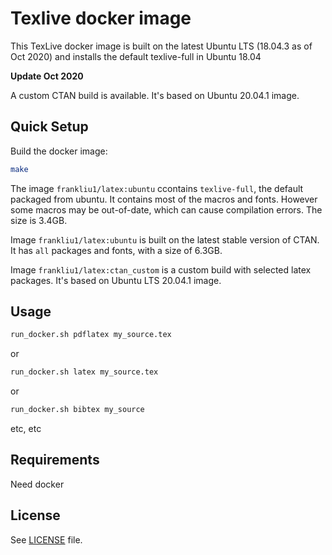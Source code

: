 # Texlive docker image

This TexLive docker image is built on the latest Ubuntu LTS (18.04.3 as of Oct 2020) and installs the default
texlive-full in Ubuntu 18.04

**Update Oct 2020**

A custom CTAN build is available. It's based on Ubuntu 20.04.1 image.

Quick Setup
-----------

Build the docker image:
```bash
make
```
The image `frankliu1/latex:ubuntu` ccontains `texlive-full`, the default packaged from ubuntu. It contains most of the macros and fonts. However some macros
may be out-of-date, which can cause compilation errors. The size is 3.4GB.

Image `frankliu1/latex:ubuntu` is built on the latest stable version of CTAN. It has `all` packages and fonts, with a size of 6.3GB.

Image `frankliu1/latex:ctan_custom` is a custom build with selected latex packages. It's based on Ubuntu LTS 20.04.1 image.

Usage
------------

```bash
run_docker.sh pdflatex my_source.tex
```
or
```bash
run_docker.sh latex my_source.tex
```
or
```bash
run_docker.sh bibtex my_source
```

etc, etc

Requirements
------------

Need docker


License
-------

See [LICENSE](LICENSE) file.
